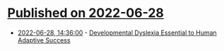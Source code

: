 # [Published on 2022-06-28](index.md)

* [2022-06-28, 14:36:00](https://soylentnews.org/article.pl?sid=22/06/27/1536252&from=rss) - [Developmental Dyslexia Essential to Human Adaptive Success](https://soylentnews.org/article.pl?sid=22/06/27/1536252&from=rss)
